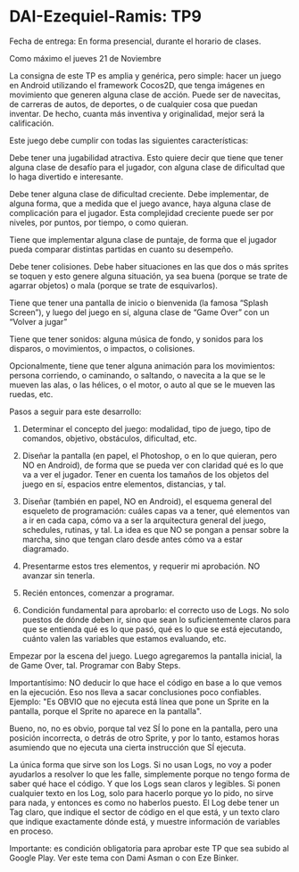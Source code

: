 # DAI-Ezequiel-Ramis: TP9

Fecha de entrega: En forma presencial, durante el horario de clases.

Como máximo el jueves 21 de Noviembre

 

La consigna de este TP es amplia y genérica, pero simple: hacer un juego en Android utilizando el framework Cocos2D, que tenga imágenes en movimiento que generen alguna clase de acción.  Puede ser de navecitas, de carreras de autos, de deportes, o de cualquier cosa que puedan inventar.  De hecho, cuanta más inventiva y originalidad, mejor será la calificación.

 

Este juego debe cumplir con todas las siguientes características:

 

Debe tener una jugabilidad atractiva. Esto quiere decir que tiene que tener alguna clase de desafío para el jugador, con alguna clase de dificultad que lo haga divertido e interesante.
 

Debe tener alguna clase de dificultad creciente.   Debe implementar, de alguna forma, que a medida que el juego avance, haya alguna clase de complicación para el jugador.  Esta complejidad creciente puede ser por niveles, por puntos, por tiempo, o como quieran.
 

Tiene que implementar alguna clase de puntaje, de forma que el jugador pueda comparar distintas partidas en cuanto su desempeño.
 

Debe tener colisiones.  Debe haber situaciones en las que dos o más sprites se toquen y esto genere alguna situación, ya sea buena (porque se trate de agarrar objetos) o mala (porque se trate de esquivarlos).
 

Tiene que tener una pantalla de inicio o bienvenida (la famosa “Splash Screen”), y luego del juego en sí, alguna clase de “Game Over” con un “Volver a jugar”
 

Tiene que tener sonidos: alguna música de fondo, y sonidos para los disparos, o movimientos, o impactos, o colisiones.
 

Opcionalmente, tiene que tener alguna animación para los movimientos: persona corriendo, o caminando, o saltando, o navecita a la que se le mueven las alas, o las hélices, o el motor, o auto al que se le mueven las ruedas, etc.
 

Pasos a seguir para este desarrollo:

1) Determinar el concepto del juego: modalidad, tipo de juego, tipo de comandos, objetivo, obstáculos, dificultad, etc.

2) Diseñar la pantalla (en papel, el Photoshop, o en lo que quieran, pero NO en Android), de forma que se pueda ver con claridad qué es lo que va a ver el jugador.  Tener en cuenta los tamaños de los objetos del juego en sí, espacios entre elementos, distancias, y tal.

3) Diseñar (también en papel, NO en Android), el esquema general del esqueleto de programación: cuáles capas va a tener, qué elementos van a ir en cada capa, cómo va a ser la arquitectura general del juego, schedules, rutinas, y tal.  La idea es que NO se pongan a pensar sobre la marcha, sino que tengan claro desde antes cómo va a estar diagramado.

4) Presentarme estos tres elementos, y requerir mi aprobación.  NO avanzar sin tenerla.

5) Recién entonces, comenzar a programar.

6) Condición fundamental para aprobarlo: el correcto uso de Logs.   No solo puestos de dónde deben ir, sino que sean lo suficientemente claros para que se entienda qué es lo que pasó, qué es lo que se está ejecutando, cuánto valen las variables que estamos evaluando, etc.

 

Empezar por la escena del juego.   Luego agregaremos la pantalla inicial, la de Game Over,  tal.  Programar con Baby Steps. 

Importantísimo: NO deducir lo que hace el código en base a lo que vemos en la ejecución.  Eso nos lleva a sacar conclusiones poco confiables.  Ejemplo: "Es OBVIO que no ejecuta está línea que pone un Sprite en la pantalla, porque el Sprite no aparece en la pantalla".  

Bueno, no, no es obvio, porque tal vez SÍ lo pone en la pantalla, pero una posición incorrecta, o detrás de otro Sprite, y por lo tanto, estamos horas asumiendo que no ejecuta una cierta instrucción que SÍ ejecuta.   

La única forma que sirve son los Logs.  Si no usan Logs, no voy a poder ayudarlos a resolver lo que les falle, simplemente porque no tengo forma de saber qué hace el código.  Y que los Logs sean claros y legibles.   Si ponen cualquier texto en los Log, solo para hacerlo porque yo lo pido, no sirve para nada, y entonces es como no haberlos puesto.  El Log debe tener un Tag claro, que indique el sector de código en el que está, y un texto claro que indique exactamente dónde está, y muestre información de variables en proceso.

 

Importante: es condición obligatoria para aprobar este TP que sea subido al Google Play.  Ver este tema con Dami Asman o con Eze Binker.
